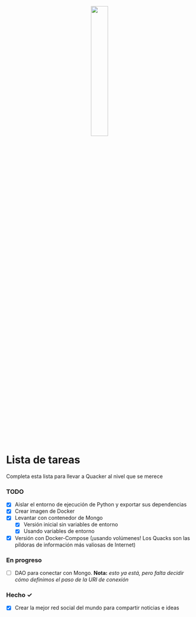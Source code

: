 <center><img src="./static/images/quacker.webp" width = 30%></img>
</center>

# Lista de tareas
Completa esta lista para llevar a Quacker al nivel que se merece

### TODO
- [x] Aislar el entorno de ejecución de Python y exportar sus dependencias
- [x] Crear imagen de Docker
- [x] Levantar con contenedor de Mongo
  - [x] Versión inicial sin variables de entorno
  - [x] Usando variables de entorno
- [x] Versión con Docker-Compose (¡usando volúmenes! Los Quacks son las píldoras de información más valiosas de Internet)

### En progreso
- [ ] DAO para conectar con Mongo. __Nota:__ *esto ya está, pero falta decidir cómo definimos el paso de la URI de conexión*

### Hecho ✓
- [x] Crear la mejor red social del mundo para compartir noticias e ideas
